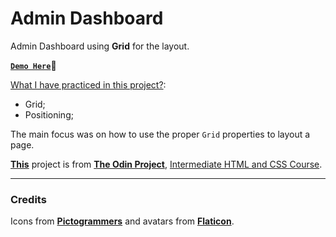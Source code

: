 # Admin Dashboard

Admin Dashboard using **Grid** for the layout.

**[`Demo Here`](https://oliver-ard.github.io/admin-dashboard/)👋**

<u>What I have practiced in this project?</u>:

- Grid;
- Positioning;

The main focus was on how to use the proper `Grid` properties to layout a page.

**[This](https://www.theodinproject.com/lessons/node-path-intermediate-html-and-css-admin-dashboard)** project is from **[The Odin Project](https://www.theodinproject.com/)**, [Intermediate HTML and CSS Course](https://www.theodinproject.com/paths/full-stack-javascript/courses/intermediate-html-and-css).

---

### Credits

Icons from **[Pictogrammers](https://pictogrammers.com/)** and avatars from **[Flaticon](https://www.flaticon.com/)**.

